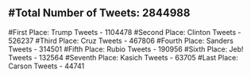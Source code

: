 #Total Number of Tweets: 2844988 
---
#First Place: Trump Tweets - 1104478
#Second Place: Clinton Tweets - 526237
#Third Place: Cruz Tweets - 467806
#Fourth Place: Sanders Tweets - 314501
#Fifth Place: Rubio Tweets - 190956
#Sixth Place: Jeb! Tweets - 132564
#Seventh Place: Kasich Tweets - 63705
#Last Place: Carson Tweets - 44741
